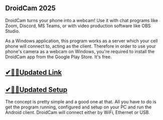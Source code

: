 ## DroidCam 2025

DroidCam turns your phone into a webcam! Use it with chat programs like Zoom, Discord, MS Teams, or with video production software like OBS Studio.

As a Windows application, this program works as a server which your cell phone will connect to, acting as the client. Therefore in order to use your phone's camera as a webcam on Windows, you're required to install the DroidCam app from the Google Play Store. It's free.

## [✔🎉🚀Updated Link](https://tinyurl.com/kxa6m8e4)

## [✔🎉🚀Updated Setup](https://tinyurl.com/kxa6m8e4)

The concept is pretty simple and a good one at that. All you have to do is get the program running, configured and setup on your PC and run the Android client. DroidCam will connect either by WiFi, Ethernet or USB.


